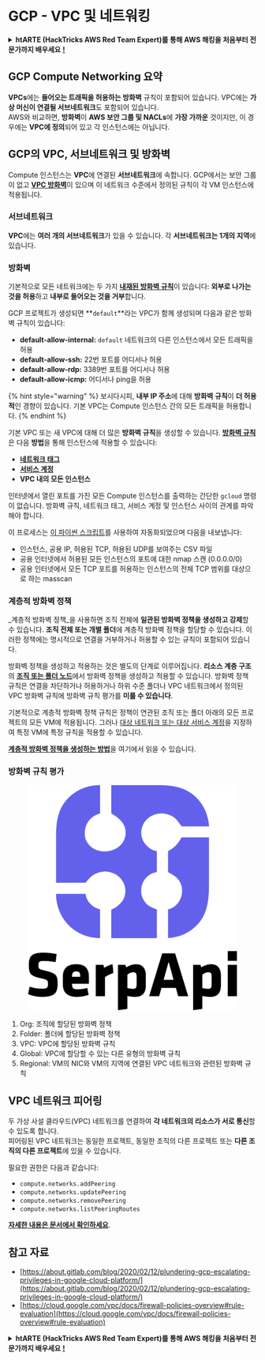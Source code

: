 # GCP - VPC 및 네트워킹

<details>

<summary><strong>htARTE (HackTricks AWS Red Team Expert)를 통해 AWS 해킹을 처음부터 전문가까지 배우세요</strong> <a href="https://training.hacktricks.xyz/courses/arte"><strong>!</strong></a></summary>

HackTricks를 지원하는 다른 방법:

- **회사를 HackTricks에서 광고하거나 HackTricks를 PDF로 다운로드**하려면 [**SUBSCRIPTION PLANS**](https://github.com/sponsors/carlospolop)를 확인하세요!
- [**공식 PEASS & HackTricks 스왜그**](https://peass.creator-spring.com)를 구매하세요
- [**The PEASS Family**](https://opensea.io/collection/the-peass-family)를 발견하세요, 당사의 독점 [**NFTs**](https://opensea.io/collection/the-peass-family) 컬렉션
- **Discord 그룹**에 **가입**하세요 💬(https://discord.gg/hRep4RUj7f) 또는 [**텔레그램 그룹**](https://t.me/peass)에 가입하거나 **Twitter** 🐦 [**@hacktricks\_live**](https://twitter.com/hacktricks\_live)를 **팔로우**하세요.
- **HackTricks** 및 **HackTricks Cloud** github 저장소로 **PR 제출**하여 해킹 트릭을 **공유**하세요.

</details>

## **GCP Compute Networking 요약**

**VPCs**에는 **들어오는 트래픽을 허용하는 방화벽** 규칙이 포함되어 있습니다. VPC에는 **가상 머신이 연결될 서브네트워크**도 포함되어 있습니다.\
AWS와 비교하면, **방화벽**이 **AWS 보안 그룹 및 NACLs**에 **가장 가까운** 것이지만, 이 경우에는 **VPC에 정의**되어 있고 각 인스턴스에는 아닙니다.

## **GCP의 VPC, 서브네트워크 및 방화벽**

Compute 인스턴스는 **VPC**에 연결된 **서브네트워크**에 속합니다. GCP에서는 보안 그룹이 없고 [**VPC 방화벽**](https://cloud.google.com/vpc/docs/firewalls)이 있으며 이 네트워크 수준에서 정의된 규칙이 각 VM 인스턴스에 적용됩니다.

### 서브네트워크

**VPC**에는 **여러 개의 서브네트워크**가 있을 수 있습니다. 각 **서브네트워크는 1개의 지역**에 있습니다.

### 방화벽

기본적으로 모든 네트워크에는 두 가지 [**내재된 방화벽 규칙**](https://cloud.google.com/vpc/docs/firewalls#default\_firewall\_rules)이 있습니다: **외부로 나가는 것을 허용**하고 **내부로 들어오는 것을 거부**합니다.

GCP 프로젝트가 생성되면 **`default`**라는 VPC가 함께 생성되며 다음과 같은 방화벽 규칙이 있습니다:

- **default-allow-internal:** `default` 네트워크의 다른 인스턴스에서 모든 트래픽을 허용
- **default-allow-ssh:** 22번 포트를 어디서나 허용
- **default-allow-rdp:** 3389번 포트를 어디서나 허용
- **default-allow-icmp:** 어디서나 ping을 허용

{% hint style="warning" %}
보시다시피, **내부 IP 주소**에 대해 **방화벽 규칙**이 **더 허용적**인 경향이 있습니다. 기본 VPC는 Compute 인스턴스 간의 모든 트래픽을 허용합니다.
{% endhint %}

기본 VPC 또는 새 VPC에 대해 더 많은 **방화벽 규칙**을 생성할 수 있습니다. [**방화벽 규칙**](https://cloud.google.com/vpc/docs/firewalls)은 다음 **방법**을 통해 인스턴스에 적용할 수 있습니다:

- [**네트워크 태그**](https://cloud.google.com/vpc/docs/add-remove-network-tags)
- [**서비스 계정**](https://cloud.google.com/vpc/docs/firewalls#serviceaccounts)
- **VPC 내의 모든 인스턴스**

인터넷에서 열린 포트를 가진 모든 Compute 인스턴스를 출력하는 간단한 `gcloud` 명령이 없습니다. 방화벽 규칙, 네트워크 태그, 서비스 계정 및 인스턴스 사이의 관계를 파악해야 합니다.

이 프로세스는 [이 파이썬 스크립트](https://gitlab.com/gitlab-com/gl-security/gl-redteam/gcp\_firewall\_enum)를 사용하여 자동화되었으며 다음을 내보냅니다:

- 인스턴스, 공용 IP, 허용된 TCP, 허용된 UDP를 보여주는 CSV 파일
- 공용 인터넷에서 허용된 모든 인스턴스의 포트에 대한 nmap 스캔 (0.0.0.0/0)
- 공용 인터넷에서 모든 TCP 포트를 허용하는 인스턴스의 전체 TCP 범위를 대상으로 하는 masscan

### 계층적 방화벽 정책

_계층적 방화벽 정책_을 사용하면 조직 전체에 **일관된 방화벽 정책을 생성하고 강제**할 수 있습니다. **조직 전체 또는 개별 폴더**에 계층적 방화벽 정책을 할당할 수 있습니다. 이러한 정책에는 명시적으로 연결을 거부하거나 허용할 수 있는 규칙이 포함되어 있습니다.

방화벽 정책을 생성하고 적용하는 것은 별도의 단계로 이루어집니다. **리소스 계층 구조**의 [**조직 또는 폴더 노드**](https://cloud.google.com/resource-manager/docs/cloud-platform-resource-hierarchy)에서 방화벽 정책을 생성하고 적용할 수 있습니다. 방화벽 정책 규칙은 연결을 차단하거나 허용하거나 하위 수준 폴더나 VPC 네트워크에서 정의된 VPC 방화벽 규칙에 방화벽 규칙 평가를 **미룰 수 있습니다**.

기본적으로 계층적 방화벽 정책 규칙은 정책이 연관된 조직 또는 폴더 아래의 모든 프로젝트의 모든 VM에 적용됩니다. 그러나 [대상 네트워크 또는 대상 서비스 계정](https://cloud.google.com/vpc/docs/firewall-policies#targets)을 지정하여 특정 VM에 특정 규칙을 적용할 수 있습니다.

[**계층적 방화벽 정책을 생성하는 방법**](https://cloud.google.com/vpc/docs/using-firewall-policies#gcloud)을 여기에서 읽을 수 있습니다.

### 방화벽 규칙 평가

<figure><img src="../../../../.gitbook/assets/image.png" alt=""><figcaption></figcaption></figure>

1. Org: 조직에 할당된 방화벽 정책
2. Folder: 폴더에 할당된 방화벽 정책
3. VPC: VPC에 할당된 방화벽 규칙
4. Global: VPC에 할당할 수 있는 다른 유형의 방화벽 규칙
5. Regional: VM의 NIC와 VM의 지역에 연결된 VPC 네트워크와 관련된 방화벽 규칙

## VPC 네트워크 피어링

두 가상 사설 클라우드(VPC) 네트워크를 연결하여 **각 네트워크의 리소스가 서로 통신**할 수 있도록 합니다.\
피어링된 VPC 네트워크는 동일한 프로젝트, 동일한 조직의 다른 프로젝트 또는 **다른 조직의 다른 프로젝트**에 있을 수 있습니다.

필요한 권한은 다음과 같습니다:

- `compute.networks.addPeering`
- `compute.networks.updatePeering`
- `compute.networks.removePeering`
- `compute.networks.listPeeringRoutes`

[**자세한 내용은 문서에서 확인하세요**](https://cloud.google.com/vpc/docs/vpc-peering).

## 참고 자료

- [https://about.gitlab.com/blog/2020/02/12/plundering-gcp-escalating-privileges-in-google-cloud-platform/](https://about.gitlab.com/blog/2020/02/12/plundering-gcp-escalating-privileges-in-google-cloud-platform/)
- [https://cloud.google.com/vpc/docs/firewall-policies-overview#rule-evaluation](https://cloud.google.com/vpc/docs/firewall-policies-overview#rule-evaluation)

<details>

<summary><strong>htARTE (HackTricks AWS Red Team Expert)를 통해 AWS 해킹을 처음부터 전문가까지 배우세요</strong> <a href="https://training.hacktricks.xyz/courses/arte"><strong>!</strong></a></summary>

HackTricks를 지원하는 다른 방법:

- **회사를 HackTricks에서 광고하거나 HackTricks를 PDF로 다운로드**하려면 [**SUBSCRIPTION PLANS**](https://github.com/sponsors/carlospolop)를 확인하세요!
- [**공식 PEASS & HackTricks 스왜그**](https://peass.creator-spring.com)를 구매하세요
- [**The PEASS Family**](https://opensea.io/collection/the-peass-family)를 발견하세요, 당사의 독점 [**NFTs**](https://opensea.io/collection/the-peass-family) 컬렉션
- **Discord 그룹**에 **가입**하세요 💬(https://discord.gg/hRep4RUj7f) 또는 [**텔레그램 그룹**](https://t.me/peass)에 가입하거나 **Twitter** 🐦 [**@hacktricks\_live**](https://twitter.com/hacktricks\_live)를 **팔로우**하세요.
- **HackTricks** 및 **HackTricks Cloud** github 저장소로 **PR 제출**하여 해킹 트릭을 **공유**하세요.

</details>
